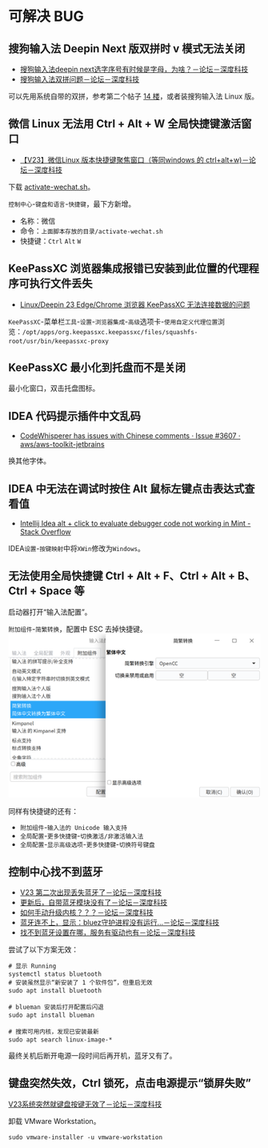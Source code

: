 # 可解决 BUG

## 搜狗输入法 Deepin Next 版双拼时 v 模式无法关闭

- [搜狗输入法deepin next选字序号有时候是字母，为啥？－论坛－深度科技](https://bbs.deepin.org.cn/zh/post/276993)
- [搜狗输入法双拼问题－论坛－深度科技](https://bbs.deepin.org/post/281305)

可以先用系统自带的双拼，参考第二个帖子 [14 楼](https://bbs.deepin.org/post/281305?postId=1675406)，或者装搜狗输入法 Linux 版。

## 微信 Linux 无法用 Ctrl + Alt + W 全局快捷键激活窗口

- [【V23】微信Linux 版本快捷键聚焦窗口（等同windows 的 ctrl+alt+w)－论坛－深度科技](https://bbs.deepin.org/post/281125)

下载 [activate-wechat.sh](https://github.com/duanluan/shell-scripts/blob/main/activate-wechat.sh)。

`控制中心`-`键盘和语言`-`快捷键`，最下方新增。

- 名称：微信
- 命令：`上面脚本存放的目录/activate-wechat.sh`
- 快捷键：`Ctrl` `Alt` `W`

## KeePassXC 浏览器集成报错已安装到此位置的代理程序可执行文件丢失

- [Linux/Deepin 23 Edge/Chrome 浏览器 KeePassXC 无法连接数据的问题](https://blog.zhjh.top/?p=hIsteIcAmfn66ZL1sC82u)

`KeePassXC`-菜单栏`工具`-`设置`-`浏览器集成`-`高级`选项卡-`使用自定义代理位置`浏览：`/opt/apps/org.keepassxc.keepassxc/files/squashfs-root/usr/bin/keepassxc-proxy`

## KeePassXC 最小化到托盘而不是关闭

最小化窗口，双击托盘图标。

## IDEA 代码提示插件中文乱码

- [CodeWhisperer has issues with Chinese comments · Issue #3607 · aws/aws-toolkit-jetbrains](https://github.com/aws/aws-toolkit-jetbrains/issues/3607#issuecomment-1707522451)

换其他字体。

## IDEA 中无法在调试时按住 Alt 鼠标左键点击表达式查看值

- [Intellij Idea alt + click to evaluate debugger code not working in Mint - Stack Overflow](https://stackoverflow.com/a/47958926)

IDEA`设置`-`按键映射`中将`XWin`修改为`Windows`。

## 无法使用全局快捷键 Ctrl + Alt + F、Ctrl + Alt + B、Ctrl + Space 等

启动器打开“输入法配置”。

`附加组件`-`简繁转换`，配置中 ESC 去掉快捷键。
![](assets/20250310005928.png)

同样有快捷键的还有：

- `附加组件`-`输入法的 Unicode 输入支持`
- `全局配置`-`更多快捷键`-`切换激活/非激活输入法`
- `全局配置`-`显示高级选项`-`更多快捷键`-`切换符号键盘`

## 控制中心找不到蓝牙

- [V23 第二次出现丢失蓝牙了－论坛－深度科技](https://bbs.deepin.org/zh/post/261821)
- [更新后，自带蓝牙模块没有了－论坛－深度科技](https://bbs.deepin.org.cn/zh/post/265877)
- [如何手动升级内核？？？－论坛－深度科技](https://bbs.deepin.org.cn/zh/post/265618)
- [蓝牙连不上，显示：bluez守护进程没有运行...－论坛－深度科技](https://bbs.deepin.org/post/284890)
- [找不到蓝牙设置在哪，服务有驱动也有－论坛－深度科技](https://bbs.deepin.org/post/262909)

尝试了以下方案无效：
```shell
# 显示 Running
systemctl status bluetooth
# 安装虽然显示“新安装了 1 个软件包”，但重启无效
sudo apt install bluetooth

# blueman 安装后打开配置后闪退
sudo apt install blueman

# 搜索可用内核，发现已安装最新
sudo apt search linux-image-*
```
最终关机后断开电源一段时间后再开机，蓝牙又有了。

## 键盘突然失效，Ctrl 锁死，点击电源提示“锁屏失败”

[V23系统突然就键盘按键无效了－论坛－深度科技](https://bbs.deepin.org/zh/post/283218)

卸载 VMware Workstation。

```shell
sudo vmware-installer -u vmware-workstation
```
